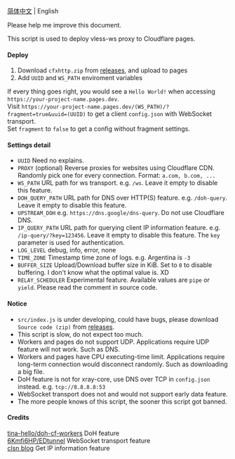 [简体中文](../README.md) | English  

Please help me improve this document.  

This script is used to deploy vless-ws proxy to Cloudflare pages.

#### Deploy
 1. Download `cfxhttp.zip` from [releases](https://github.com/vrnobody/cfxhttp/releases), and upload to pages
 2. Add `UUID` and `WS_PATH` enviroment variables

If every thing goes right, you would see a `Hello World!` when accessing `https://your-project-name.pages.dev`.  
Visit `https://your-project-name.pages.dev/(WS_PATH)/?fragment=true&uuid=(UUID)` to get a client `config.json` with WebSocket transport.  
Set `fragment` to `false` to get a config without fragment settings.  

#### Settings detail
 * `UUID` Need no explains.
 * `PROXY` (optional) Reverse proxies for websites using Cloudflare CDN. Randomly pick one for every connection. Format: `a.com, b.com, ...`
 * `WS_PATH` URL path for ws transport. e.g. `/ws`. Leave it empty to disable this feature.
 * `DOH_QUERY_PATH` URL path for DNS over HTTP(S) feature. e.g. `/doh-query`. Leave it empty to disable this feature.
 * `UPSTREAM_DOH` e.g. `https://dns.google/dns-query`. Do not use Cloudflare DNS.
 * `IP_QUERY_PATH` URL path for querying client IP information feature. e.g. `/ip-query/?key=123456`. Leave it empty to disable this feature. The `key` parameter is used for authentication.
 * `LOG_LEVEL` debug, info, error, none
 * `TIME_ZONE` Timestamp time zone of logs. e.g. Argentina is `-3`
 * `BUFFER_SIZE` Upload/Download buffer size in KiB. Set to `0` to disable buffering. I don't know what the optimal value is. XD
 * `RELAY_SCHEDULER` Experimental feature. Available values are `pipe` or `yield`. Please read the comment in source code.

#### Notice
 * `src/index.js` is under developing, could have bugs, please download `Source code (zip)` from [releases](https://github.com/vrnobody/cfxhttp/releases).
 * This script is slow, do not expect too much.
 * Workers and pages do not support UDP. Applications require UDP feature will not work. Such as DNS.
 * Workers and pages have CPU executing-time limit. Applications require long-term connection would disconnect randomly. Such as downloading a big file.
 * DoH feature is not for xray-core, use DNS over TCP in `config.json` instead. e.g. `tcp://8.8.8.8:53`  
 * WebSocket transport does not and would not support early data feature.
 * The more people knows of this script, the sooner this script got banned.

#### Credits
[tina-hello/doh-cf-workers](https://github.com/tina-hello/doh-cf-workers/) DoH feature  
[6Kmfi6HP/EDtunnel](https://github.com/6Kmfi6HP/EDtunnel/) WebSocket transport feature  
[clsn blog](https://clsn.io/post/2024-07-11-%E5%80%9F%E5%8A%A9cloudflare%E8%8E%B7%E5%8F%96%E5%85%AC%E7%BD%91ip) Get IP information feature  
